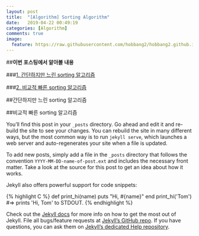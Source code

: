 ```yaml
---
layout: post
title:  "[Algorithm] Sorting Algorithm"
date:   2019-04-22 00:49:19
categories: [Algorithm]
comments: true
image:
  feature: https://raw.githubusercontent.com/hobbang2/hobbang2.github.io/master/img/sorting.JPG
---
```

##**이번 포스팅에서 알아볼 내용**

###[1. 간단하지만 느린 sorting 알고리즘](##간단하지만-느린-sorting-알고리즘)

###[2. 비교적 빠른 sorting 알고리즘](##비교적-빠른-sorting-알고리즘)

##간단하지만 느린 sorting 알고리즘

##비교적 빠른 sorting 알고리즘

You’ll find this post in your `_posts` directory. Go ahead and edit it and re-build the site to see your changes. You can rebuild the site in many different ways, but the most common way is to run `jekyll serve`, which launches a web server and auto-regenerates your site when a file is updated.

To add new posts, simply add a file in the `_posts` directory that follows the convention `YYYY-MM-DD-name-of-post.ext` and includes the necessary front matter. Take a look at the source for this post to get an idea about how it works.

<!--more-->

Jekyll also offers powerful support for code snippets:

{% highlight C %}
def print_hi(name)
  puts "Hi, #{name}"
end
print_hi('Tom')
#=> prints 'Hi, Tom' to STDOUT.
{% endhighlight %}

Check out the [Jekyll docs][jekyll] for more info on how to get the most out of Jekyll. File all bugs/feature requests at [Jekyll’s GitHub repo][jekyll-gh]. If you have questions, you can ask them on [Jekyll’s dedicated Help repository][jekyll-help].

[jekyll]:      http://jekyllrb.com
[jekyll-gh]:   https://github.com/jekyll/jekyll
[jekyll-help]: https://github.com/jekyll/jekyll-help
